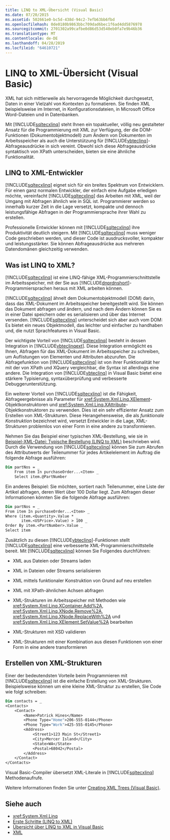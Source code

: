 ```yaml
---
title: LINQ to XML-Übersicht (Visual Basic)
ms.date: 07/20/2015
ms.assetid: 502661e0-bc5d-438d-94c2-7efb63bb6fbd
ms.openlocfilehash: 0de0180b9863bbc709dad6bec1f6ad4dd5876978
ms.sourcegitcommit: 2701302a99cafbe0d86d53d540eb0fa7e9b46b36
ms.translationtype: MT
ms.contentlocale: de-DE
ms.lasthandoff: 04/28/2019
ms.locfileid: "64610721"
---
```

# <a name="linq-to-xml-overview-visual-basic"></a>LINQ to XML-Übersicht (Visual Basic)
XML hat sich mittlerweile als hervorragende Möglichkeit durchgesetzt, Daten in einer Vielzahl von Kontexten zu formatieren. Sie finden XML beispielsweise im Internet, in Konfigurationsdateien, in Microsoft Office Word-Dateien und in Datenbanken.  
  
 Mit [!INCLUDE[sqltecxlinq](~/includes/sqltecxlinq-md.md)] steht Ihnen ein topaktueller, völlig neu gestalteter Ansatz für die Programmierung mit XML zur Verfügung, der die DOM-Funktionen (Dokumentobjektmodell) zum Ändern von Dokumenten im Arbeitsspeicher als auch die Unterstützung für [!INCLUDE[vbteclinq](~/includes/vbteclinq-md.md)]-Abfrageausdrücke in sich vereint. Obwohl sich diese Abfrageausdrücke syntaktisch von XPath unterscheiden, bieten sie eine ähnliche Funktionalität.  
  
## <a name="linq-to-xml-developers"></a>LINQ to XML-Entwickler  
 [!INCLUDE[sqltecxlinq](~/includes/sqltecxlinq-md.md)] eignet sich für ein breites Spektrum von Entwicklern. Für einen ganz normalen Entwickler, der einfach eine Aufgabe erledigen möchte, vereinfacht [!INCLUDE[sqltecxlinq](~/includes/sqltecxlinq-md.md)] das Arbeiten mit XML, weil der Umgang mit Abfragen ähnlich wie in SQL ist. Programmierer werden so innerhalb kurzer Zeit in die Lage versetzt, kompakte und dennoch leistungsfähige Abfragen in der Programmiersprache ihrer Wahl zu erstellen.  
  
 Professionelle Entwickler können mit [!INCLUDE[sqltecxlinq](~/includes/sqltecxlinq-md.md)] ihre Produktivität deutlich steigern. Mit [!INCLUDE[sqltecxlinq](~/includes/sqltecxlinq-md.md)] muss weniger Code geschrieben werden, und dieser Code ist ausdrucksvoller, kompakter und leistungsstärker. Sie können Abfrageausdrücke aus mehreren Datendomänen gleichzeitig verwenden.  
  
## <a name="what-is-linq-to-xml"></a>Was ist LINQ to XML?  
 [!INCLUDE[sqltecxlinq](~/includes/sqltecxlinq-md.md)] ist eine LINQ-fähige XML-Programmierschnittstelle im Arbeitsspeicher, mit der Sie aus [!INCLUDE[dnprdnshort](~/includes/dnprdnshort-md.md)]-Programmiersprachen heraus mit XML arbeiten können.  
  
 [!INCLUDE[sqltecxlinq](~/includes/sqltecxlinq-md.md)] ähnelt dem Dokumentobjektmodell (DOM) darin, dass das XML-Dokument im Arbeitsspeicher bereitgestellt wird. Sie können das Dokument abfragen und ändern, und nach dem Ändern können Sie es in einer Datei speichern oder es serialisieren und über das Internet versenden. [!INCLUDE[sqltecxlinq](~/includes/sqltecxlinq-md.md)] unterscheidet sich aber auch vom DOM: Es bietet ein neues Objektmodell, das leichter und einfacher zu handhaben und, die nutzt Sprachfeatures in Visual Basic.  
  
 Der wichtigste Vorteil von [!INCLUDE[sqltecxlinq](~/includes/sqltecxlinq-md.md)] besteht in dessen Integration in [!INCLUDE[vbteclinqext](~/includes/vbteclinqext-md.md)]. Diese Integration ermöglicht es Ihnen, Abfragen für das XML-Dokument im Arbeitsspeicher zu schreiben, um Auflistungen von Elementen und Attributen abzurufen. Die Abfragefunktion von [!INCLUDE[sqltecxlinq](~/includes/sqltecxlinq-md.md)] ist von ihrer Funktionalität her mit der von XPath und XQuery vergleichbar, die Syntax ist allerdings eine andere. Die Integration von [!INCLUDE[vbteclinq](~/includes/vbteclinq-md.md)] in Visual Basic bietet eine stärkere Typisierung, syntaxüberprüfung und verbesserte Debuggerunterstützung.  
  
 Ein weiterer Vorteil von [!INCLUDE[sqltecxlinq](~/includes/sqltecxlinq-md.md)] ist die Fähigkeit, Abfrageergebnisse als Parameter für <xref:System.Xml.Linq.XElement>-Objektkonstruktoren und <xref:System.Xml.Linq.XAttribute>-Objektkonstruktoren zu verwenden. Dies ist ein sehr effizienter Ansatz zum Erstellen von XML-Strukturen. Diese Herangehensweise, die als *funktionale Konstruktion* bezeichnet wird, versetzt Entwickler in die Lage, XML-Strukturen problemlos von einer Form in eine andere zu transformieren.  
  
 Nehmen Sie das Beispiel einer typischen XML-Bestellung, wie sie in [Beispiel-XML-Datei: Typische Bestellung (LINQ to XML)](../../../../visual-basic/programming-guide/concepts/linq/sample-xml-file-typical-purchase-order-linq-to-xml.md) beschrieben wird. Durch die Verwendung von [!INCLUDE[sqltecxlinq](~/includes/sqltecxlinq-md.md)] können Sie zum Abrufen des Attributwerts der Teilenummer für jedes Artikelelement im Auftrag die folgende Abfrage ausführen:  
  
```vb  
Dim partNos = _  
    From item In purchaseOrder...<Item> _  
    Select item.@PartNumber  
```  
  
 Ein anderes Beispiel: Sie möchten, sortiert nach Teilenummer, eine Liste der Artikel abfragen, deren Wert über 100 Dollar liegt. Zum Abfragen dieser Informationen könnten Sie die folgende Abfrage ausführen:  
  
```vb  
Dim partNos = _  
From item In purchaseOrder...<Item> _  
Where (item.<Quantity>.Value * _  
       item.<USPrice>.Value) > 100 _  
Order By item.<PartNumber>.Value _  
Select item  
```  
  
 Zusätzlich zu diesen [!INCLUDE[vbteclinq](~/includes/vbteclinq-md.md)]-Funktionen stellt [!INCLUDE[sqltecxlinq](~/includes/sqltecxlinq-md.md)] eine verbesserte XML-Programmierschnittstelle bereit. Mit [!INCLUDE[sqltecxlinq](~/includes/sqltecxlinq-md.md)] können Sie Folgendes durchführen:  
  
- XML aus Dateien oder Streams laden  
  
- XML in Dateien oder Streams serialisieren  
  
- XML mittels funktionaler Konstruktion von Grund auf neu erstellen  
  
- XML mit XPath-ähnlichen Achsen abfragen  
  
- XML-Strukturen im Arbeitsspeicher mit Methoden wie <xref:System.Xml.Linq.XContainer.Add%2A>, <xref:System.Xml.Linq.XNode.Remove%2A>, <xref:System.Xml.Linq.XNode.ReplaceWith%2A> und <xref:System.Xml.Linq.XElement.SetValue%2A> bearbeiten  
  
- XML-Strukturen mit XSD validieren  
  
- XML-Strukturen mit einer Kombination aus diesen Funktionen von einer Form in eine andere transformieren  
  
## <a name="creating-xml-trees"></a>Erstellen von XML-Strukturen  
 Einer der bedeutendsten Vorteile beim Programmieren mit [!INCLUDE[sqltecxlinq](~/includes/sqltecxlinq-md.md)] ist die einfache Erstellung von XML-Strukturen. Beispielsweise können um eine kleine XML-Struktur zu erstellen, Sie Code wie folgt schreiben:  
  
```vb  
Dim contacts = _  
<Contacts>  
    <Contact>  
        <Name>Patrick Hines</Name>  
        <Phone Type="Home">206-555-0144</Phone>  
        <Phone Type="Work">425-555-0145</Phone>  
        <Address>  
            <Street1>123 Main St</Street1>  
            <City>Mercer Island</City>  
            <State>WA</State>  
            <Postal>68042</Postal>  
        </Address>  
    </Contact>  
</Contacts>  
```  
  
 Visual Basic-Compiler übersetzt XML-Literale in [!INCLUDE[sqltecxlinq](~/includes/sqltecxlinq-md.md)] Methodenaufrufe.  
  
 Weitere Informationen finden Sie unter [Creating XML Trees (Visual Basic)](../../../../visual-basic/programming-guide/concepts/linq/creating-xml-trees.md).  
  
## <a name="see-also"></a>Siehe auch

- <xref:System.Xml.Linq>
- [Erste Schritte (LINQ to XML)](../../../../visual-basic/programming-guide/concepts/linq/getting-started-linq-to-xml.md)
- [Übersicht über LINQ to XML in Visual Basic](../../../../visual-basic/programming-guide/language-features/xml/overview-of-linq-to-xml.md)
- [XML](../../../../visual-basic/programming-guide/language-features/xml/index.md)

